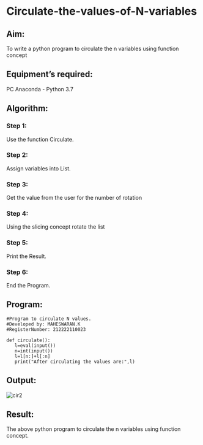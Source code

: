 # Circulate-the-values-of-N-variables
## Aim:
To write a python program to circulate the n variables using function concept
## Equipment’s required:
PC
Anaconda - Python 3.7
## Algorithm: 
### Step 1: 
Use the function Circulate.
### Step 2: 
Assign variables into List.
### Step 3: 
Get the value from the user for the number of rotation
### Step 4: 
Using the slicing concept rotate the list
### Step 5:
Print the Result.
### Step 6: 
End the Program.
## Program:
```
#Program to circulate N values.
#Developed by: MAHESWARAN.K
#RegisterNumber: 212222110023

def circulate():
   l=eval(input())
   n=int(input())
   l=l[n:]+l[:n]
   print("After circulating the values are:",l)
```

## Output:
![cir2](https://user-images.githubusercontent.com/119478181/225814700-62046d63-4b02-4cea-a3ed-b8f0186ca4e9.png)


## Result:
The above python program to circulate the n variables using function concept.
